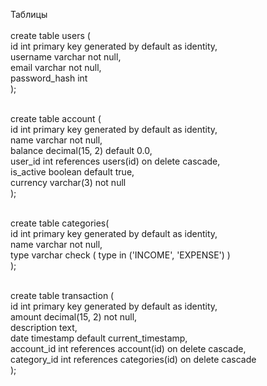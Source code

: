 Таблицы <br><br>
create table users (<br>
                       id int primary key generated by default as identity,<br>
                       username varchar not null,<br>
                       email varchar not null,<br>
                       password_hash int<br>
);<br><br>

create table account (<br>
                         id int primary key generated by default as identity,<br>
                         name varchar not null,<br>
                         balance decimal(15, 2) default 0.0,<br>
                         user_id int references users(id) on delete cascade, <br>
                         is_active boolean default true, <br>
                         currency varchar(3) not null<br>
);<br><br>

create table categories(<br>
                           id int primary key generated by default as identity,<br>
                           name varchar not null,<br>
                           type varchar check ( type in ('INCOME', 'EXPENSE') )<br>
);<br><br>

create table transaction (<br>
                             id int primary key generated by default as identity,<br>
                             amount decimal(15, 2) not null,<br>
                             description text,<br>
                             date timestamp default current_timestamp,<br>
                             account_id int references account(id) on delete cascade,<br>
                             category_id int references categories(id) on delete cascade<br>
);
